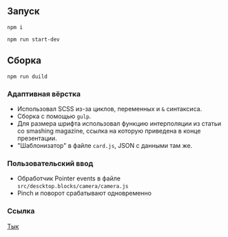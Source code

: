 ## Запуск

```
npm i

npm run start-dev
```

## Сборка

```
npm run duild
```

### Адаптивная вёрстка

* Использовал SCSS из-за циклов, переменных и `&` синтаксиса.
* Сборка с помощью `gulp`.
* Для размера шрифта использовал функцию интерполяции из статьи со smashing magazine, ссылка на которую приведена в конце презентации.
* "Шаблонизатор" в файле `card.js`, JSON с данными там же.

### Пользовательский ввод

* Обработчик Pointer events в файле `src/descktop.blocks/camera/camera.js`
* Pinch и поворот срабатывают одновременно

### Ссылка

[Тык](https://hydrognomik.github.io/)
